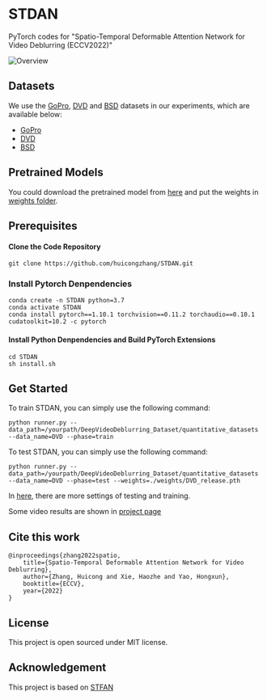 # STDAN
PyTorch codes for "Spatio-Temporal Deformable Attention Network for Video Deblurring (ECCV2022)"

![Overview](https://vilab.hit.edu.cn/projects/stdan/images/STDAN-Overview.png)

## Datasets

We use the [GoPro](https://github.com/SeungjunNah/DeepDeblur_release), [DVD](http://www.cs.ubc.ca/labs/imager/tr/2017/DeepVideoDeblurring/) and [BSD](https://github.com/zzh-tech/ESTRNN) datasets in our experiments, which are available below:

- [GoPro](https://drive.google.com/file/d/1y4wvPdOG3mojpFCHTqLgriexhbjoWVkK/view?usp=sharing)
- [DVD](https://www.cs.ubc.ca/labs/imager/tr/2017/DeepVideoDeblurring/DeepVideoDeblurring_Dataset.zip)
- [BSD](https://drive.google.com/file/d/19cel6QgofsWviRbA5IPMEv_hDbZ30vwH/view?usp=sharing)


## Pretrained Models

You could download the pretrained model from [here](https://drive.google.com/drive/folders/1ysVyLbw_phxAu5bJVNVSMH4ccFLTZhVp?usp=sharing) and put the weights in [weights folder](weights). 

## Prerequisites
#### Clone the Code Repository

```
git clone https://github.com/huicongzhang/STDAN.git
```
### Install Pytorch Denpendencies

```
conda create -n STDAN python=3.7 
conda activate STDAN
conda install pytorch==1.10.1 torchvision==0.11.2 torchaudio==0.10.1 cudatoolkit=10.2 -c pytorch
```

#### Install Python Denpendencies and Build PyTorch Extensions

```
cd STDAN
sh install.sh
```

## Get Started


To train STDAN, you can simply use the following command:

```
python runner.py --data_path=/yourpath/DeepVideoDeblurring_Dataset/quantitative_datasets --data_name=DVD --phase=train
```

To test STDAN, you can simply use the following command:
    
```
python runner.py --data_path=/yourpath/DeepVideoDeblurring_Dataset/quantitative_datasets --data_name=DVD --phase=test --weights=./weights/DVD_release.pth 
```

In [here](config.py), there are more settings of testing and training. 

Some video results are shown in [project page](https://vilab.hit.edu.cn/projects/stdan)

## Cite this work

```
@inproceedings{zhang2022spatio,
    title={Spatio-Temporal Deformable Attention Network for Video Deblurring},
    author={Zhang, Huicong and Xie, Haozhe and Yao, Hongxun},
    booktitle={ECCV},
    year={2022}
}
```


## License

This project is open sourced under MIT license. 

## Acknowledgement
This project is based on [STFAN](https://github.com/sczhou/STFAN)








